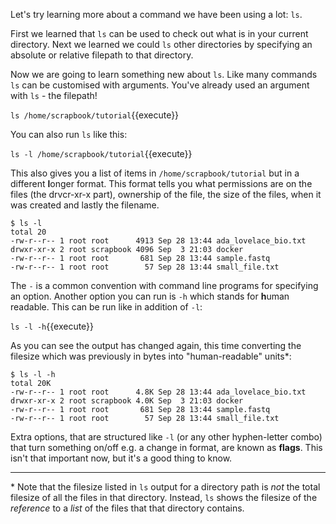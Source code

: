 Let's try learning more about a command we have been using a lot: `ls`.

First we learned that `ls` can be used 
to check out what is in your current directory.  Next we learned we could `ls` 
other directories by specifying an absolute or relative filepath to that 
directory.

Now we are going to learn something new about `ls`. Like many commands `ls` can 
be customised with arguments.  You've already used an argument with `ls` - the 
filepath!

`ls /home/scrapbook/tutorial`{{execute}}

You can also run `ls` like this:

`ls -l /home/scrapbook/tutorial`{{execute}}

This also gives you a list of items in `/home/scrapbook/tutorial` but in a 
different **l**onger format. This format tells you what permissions are on the 
files (the drvcr-xr-x part), ownership of the file, the size of the files, 
when it was created and lastly the filename.  

```
$ ls -l
total 20
-rw-r--r-- 1 root root      4913 Sep 28 13:44 ada_lovelace_bio.txt
drwxr-xr-x 2 root scrapbook 4096 Sep  3 21:03 docker
-rw-r--r-- 1 root root       681 Sep 28 13:44 sample.fastq
-rw-r--r-- 1 root root        57 Sep 28 13:44 small_file.txt
```

The `-` is a common convention with command line 
programs for specifying an option.  Another option you can run is `-h` which 
stands for **h**uman readable.  This can be run like in addition of `-l`:


`ls -l -h`{{execute}}

As you can see the output has changed again, this time converting the filesize 
which was previously in bytes into "human-readable" units\*:

```
$ ls -l -h
total 20K
-rw-r--r-- 1 root root      4.8K Sep 28 13:44 ada_lovelace_bio.txt
drwxr-xr-x 2 root scrapbook 4.0K Sep  3 21:03 docker
-rw-r--r-- 1 root root       681 Sep 28 13:44 sample.fastq
-rw-r--r-- 1 root root        57 Sep 28 13:44 small_file.txt
```

Extra options, that are structured like `-l` (or any other 
hyphen-letter combo) that turn something on/off e.g. a change in format, are 
known as **flags**.  This isn't that important now, but it's a good thing to 
know.

________

\* Note that the filesize listed in `ls` output for a directory path is _not_
the total filesize of all the files in that directory. Instead, `ls` shows
the filesize of the _reference_ to a _list_ of the files that that directory
contains.
